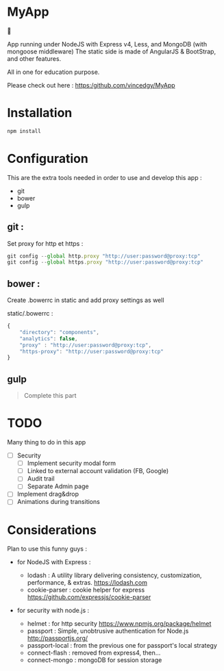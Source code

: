 MyApp
========

:apple:

App running under NodeJS with Express v4, Less, 
and MongoDB (with mongoose middleware)
The static side is made of AngularJS & BootStrap, and other features. 

All in one for education purpose.

Please check out here : <https:/github.com/vincedgy/MyApp>

# Installation

```js
npm install
```

# Configuration

This are the extra tools needed in order to use and develop this app :

- git
- bower
- gulp


## git :


Set proxy for http et https :

```js
git config --global http.proxy "http://user:password@proxy:tcp"
git config --global https.proxy "http://user:password@proxy:tcp"
```

## bower :

Create .bowerrc in static and add proxy settings as well

static/.bowerrc :

```js
{
    "directory": "components",
    "analytics": false,
    "proxy" : "http://user:password@proxy:tcp",
    "https-proxy": "http://user:password@proxy:tcp"
}
```

## gulp

> Complete this part


# TODO

Many thing to do in this app

- [ ] Security 
  - [ ] Implement security modal form
  - [ ] Linked to external account validation (FB, Google)
  - [ ] Audit trail
  - [ ] Separate Admin page
- [ ] Implement drag&drop 
- [ ] Animations during transitions

# Considerations

Plan to use this funny guys :

* for NodeJS with Express :
  * lodash : A utility library delivering consistency, customization, performance, & extras. <https://lodash.com>
  * cookie-parser : cookie helper for express <https://github.com/expressjs/cookie-parser>

* for security with node.js : 
  * helmet : for http security <https://www.npmjs.org/package/helmet>
  * passport : Simple, unobtrusive authentication for Node.js <http://passportjs.org/>
  * passport-local : from the previous one for passport's local strategy
  * connect-flash : removed from express4, then...
  * connect-mongo : mongoDB for session storage
